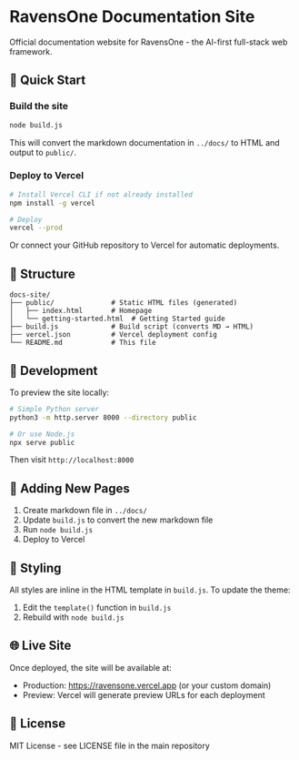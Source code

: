 # RavensOne Documentation Site

Official documentation website for RavensOne - the AI-first full-stack web framework.

## 🚀 Quick Start

### Build the site

```bash
node build.js
```

This will convert the markdown documentation in `../docs/` to HTML and output to `public/`.

### Deploy to Vercel

```bash
# Install Vercel CLI if not already installed
npm install -g vercel

# Deploy
vercel --prod
```

Or connect your GitHub repository to Vercel for automatic deployments.

## 📁 Structure

```
docs-site/
├── public/              # Static HTML files (generated)
│   ├── index.html       # Homepage
│   └── getting-started.html  # Getting Started guide
├── build.js             # Build script (converts MD → HTML)
├── vercel.json          # Vercel deployment config
└── README.md            # This file
```

## 🔧 Development

To preview the site locally:

```bash
# Simple Python server
python3 -m http.server 8000 --directory public

# Or use Node.js
npx serve public
```

Then visit `http://localhost:8000`

## 📝 Adding New Pages

1. Create markdown file in `../docs/`
2. Update `build.js` to convert the new markdown file
3. Run `node build.js`
4. Deploy to Vercel

## 🎨 Styling

All styles are inline in the HTML template in `build.js`. To update the theme:

1. Edit the `template()` function in `build.js`
2. Rebuild with `node build.js`

## 🌐 Live Site

Once deployed, the site will be available at:
- Production: https://ravensone.vercel.app (or your custom domain)
- Preview: Vercel will generate preview URLs for each deployment

## 📄 License

MIT License - see LICENSE file in the main repository
